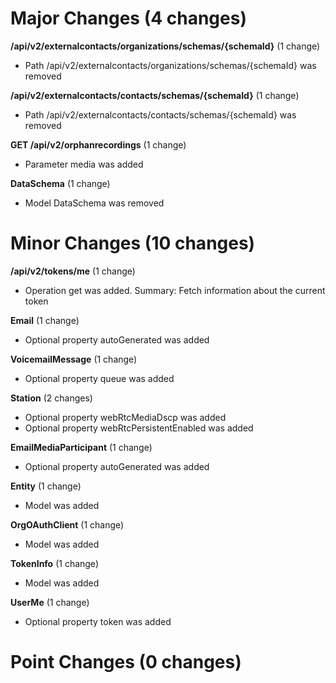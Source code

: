 
# Major Changes (4 changes)

**/api/v2/externalcontacts/organizations/schemas/{schemaId}** (1 change)

* Path /api/v2/externalcontacts/organizations/schemas/{schemaId} was removed

**/api/v2/externalcontacts/contacts/schemas/{schemaId}** (1 change)

* Path /api/v2/externalcontacts/contacts/schemas/{schemaId} was removed

**GET /api/v2/orphanrecordings** (1 change)

* Parameter media was added

**DataSchema** (1 change)

* Model DataSchema was removed


# Minor Changes (10 changes)

**/api/v2/tokens/me** (1 change)

* Operation get was added. Summary: Fetch information about the current token

**Email** (1 change)

* Optional property autoGenerated was added

**VoicemailMessage** (1 change)

* Optional property queue was added

**Station** (2 changes)

* Optional property webRtcMediaDscp was added
* Optional property webRtcPersistentEnabled was added

**EmailMediaParticipant** (1 change)

* Optional property autoGenerated was added

**Entity** (1 change)

* Model was added

**OrgOAuthClient** (1 change)

* Model was added

**TokenInfo** (1 change)

* Model was added

**UserMe** (1 change)

* Optional property token was added


# Point Changes (0 changes)
